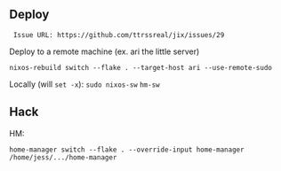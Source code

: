 ## Deploy

<!-- TODO: tailscale -->
     Issue URL: https://github.com/ttrssreal/jix/issues/29
Deploy to a remote machine (ex. ari the little server)
```console
nixos-rebuild switch --flake . --target-host ari --use-remote-sudo
```

Locally (will `set -x`):
`sudo nixos-sw`
`hm-sw`

## Hack

HM:
```console
home-manager switch --flake . --override-input home-manager /home/jess/.../home-manager
```


